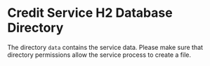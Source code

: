 # Credit Service H2 Database Directory

The directory `data` contains the service data. Please make sure that directory permissions allow the service process to
create a file.